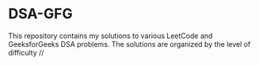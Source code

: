 # DSA-GFG
This repository contains my solutions to various LeetCode and GeeksforGeeks DSA problems. The solutions are organized by the level of difficulty //
